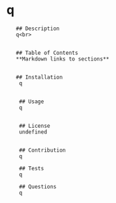 # q<br>       

       ## Description
       q<br>


       ## Table of Contents
       **Markdown links to sections**


       ## Installation
        q


        ## Usage
        q


        ## License
        undefined


        ## Contribution
        q

        ## Tests
        q

        ## Questions
        q
